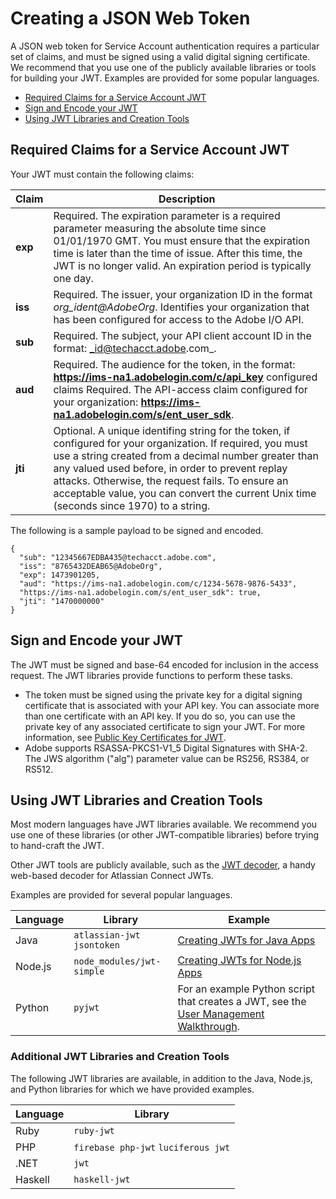 # Creating a JSON Web Token

A JSON web token for Service Account authentication requires a particular set of claims, and must be signed using a valid digital signing certificate. We recommend that you use one of the publicly available libraries or tools for building your JWT. Examples are provided for some popular languages.

* [Required Claims for a Service Account JWT](createjwt.md#required-claims-for-a-service-account-jwt)
* [Sign and Encode your JWT](createjwt.md#sign-and-encode-your-jwt)
* [Using JWT Libraries and Creation Tools](createjwt.md#using-jwt-libraries-and-creation-tools)

## Required Claims for a Service Account JWT

Your JWT must contain the following claims:

Claim | Description
----- | -----------
**exp** | Required. The expiration parameter is a required parameter measuring the absolute time since 01/01/1970 GMT. You must ensure that the expiration time is later than the time of issue. After this time, the JWT is no longer valid. An expiration period is typically one day.
**iss** | Required. The issuer, your organization ID in the format _org_ident@AdobeOrg_. Identifies your organization that has been configured for access to the Adobe I/O API.
**sub** | Required. The subject, your API client account ID in the format: _id@techacct.adobe.com_.
**aud** | Required. The audience for the token, in the format: **https://ims-na1.adobelogin.com/c/api_key** configured claims	Required. The API-access claim configured for your organization: **https://ims-na1.adobelogin.com/s/ent_user_sdk**.
**jti** | Optional. A unique identifing string for the token, if configured for your organization. If required, you must use a string created from a decimal number greater than any valued used before, in order to prevent replay attacks. Otherwise, the request fails. To ensure an acceptable value, you can convert the current Unix time (seconds since 1970) to a string.

The following is a sample payload to be signed and encoded.

```
{
  "sub": "12345667EDBA435@techacct.adobe.com",
  "iss": "8765432DEAB65@AdobeOrg",
  "exp": 1473901205,
  "aud": "https://ims-na1.adobelogin.com/c/1234-5678-9876-5433",
  "https://ims-na1.adobelogin.com/s/ent_user_sdk": true,
  "jti": "1470000000"
}
```

## Sign and Encode your JWT

The JWT must be signed and base-64 encoded for inclusion in the access request. The JWT libraries provide functions to perform these tasks.

* The token must be signed using the private key for a digital signing certificate that is associated with your API key. You can associate more than one certificate with an API key. If you do so, you can use the private key of any associated certificate to sign your JWT. For more information, see [Public Key Certificates for JWT](createcert.md).
* Adobe supports RSASSA-PKCS1-V1_5 Digital Signatures with SHA-2. The JWS algorithm ("alg") parameter value can be RS256, RS384, or RS512.


## Using JWT Libraries and Creation Tools

Most modern languages have JWT libraries available. We recommend you use one of these libraries (or other JWT-compatible libraries) before trying to hand-craft the JWT.

Other JWT tools are publicly available, such as the [JWT decoder](http://jwt-decoder.herokuapp.com/jwt/decode), a handy web-based decoder for Atlassian Connect JWTs.

Examples are provided for several popular languages.

Language | Library | Example
-------- | ------- | -------
Java | `atlassian-jwt` `jsontoken`  | [Creating JWTs for Java Apps](/createjwt/jwt_java.md)
Node.js | `node_modules/jwt-simple` | [Creating JWTs for Node.js Apps](/createjwt/jwt_nodeJS.md)
Python | `pyjwt` | For an example Python script that creates a JWT, see the [User Management Walkthrough](https://www.adobe.io/apis/cloudplatform/usermanagement/docs/samples.html).

### Additional JWT Libraries and Creation Tools

The following JWT libraries are available, in addition to the Java, Node.js, and Python libraries for which we have provided examples.

Language | Library
-------- | -------
Ruby | `ruby-jwt`
PHP | `firebase php-jwt` `luciferous jwt`
.NET | `jwt`
Haskell | `haskell-jwt`

